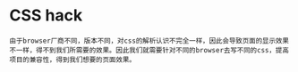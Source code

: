# CSS hack

    由于browser厂商不同，版本不同，对css的解析认识不完全一样，因此会导致页面的显示效果不一样，得不到我们所需要的效果。因此我们就需要针对不同的browser去写不同的css，提高项目的兼容性，得到我们想要的页面效果。
